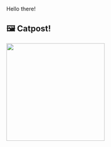 Hello there!



## 🖼️ Catpost!

<sub>
    <img src="https://cdn2.thecatapi.com/images/7os.jpg" height="256">
</sub>

